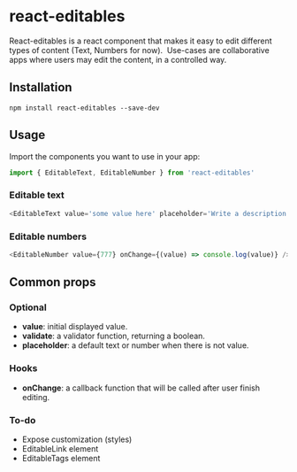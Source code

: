 # react-editables

React-editables is a react component that makes it easy to edit different types of content (Text, Numbers for now). 
Use-cases are collaborative apps where users may edit the content, in a controlled way.

## Installation

`npm install react-editables --save-dev`

## Usage

Import the components you want to use in your app:
```javascript
import { EditableText, EditableNumber } from 'react-editables'
```

### Editable text

```javascript
<EditableText value='some value here' placeholder='Write a description' />
```

### Editable numbers

```javascript
<EditableNumber value={777} onChange={(value) => console.log(value)} />
```


##  Common props

### Optional
* **value**: initial displayed value.
* **validate**: a validator function, returning a boolean.
* **placeholder**: a default text or number when there is not value.

### Hooks
* **onChange**: a callback function that will be called after user finish editing.


### To-do

* Expose customization (styles)
* EditableLink element
* EditableTags element
